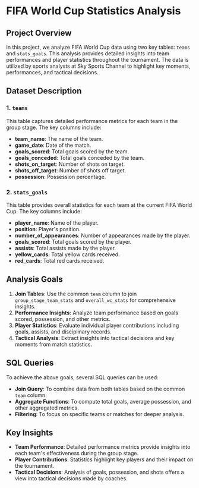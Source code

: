 # FIFA World Cup Statistics Analysis

## Project Overview
In this project, we analyze FIFA World Cup data using two key tables: `teams` and `stats_goals`. This analysis provides detailed insights into team performances and player statistics throughout the tournament. The data is utilized by sports analysts at Sky Sports Channel to highlight key moments, performances, and tactical decisions.

## Dataset Description

### 1. `teams`
This table captures detailed performance metrics for each team in the group stage. The key columns include:
- **team_name**: The name of the team.
- **game_date**: Date of the match.
- **goals_scored**: Total goals scored by the team.
- **goals_conceded**: Total goals conceded by the team.
- **shots_on_target**: Number of shots on target.
- **shots_off_target**: Number of shots off target.
- **possession**: Possession percentage.

### 2. `stats_goals`
This table provides overall statistics for each team at the current FIFA World Cup. The key columns include:
- **player_name**: Name of the player.
- **position**: Player's position.
- **number_of_appearances**: Number of appearances made by the player.
- **goals_scored**: Total goals scored by the player.
- **assists**: Total assists made by the player.
- **yellow_cards**: Total yellow cards received.
- **red_cards**: Total red cards received.

## Analysis Goals
1. **Join Tables**: Use the common `team` column to join `group_stage_team_stats` and `overall_wc_stats` for comprehensive insights.
2. **Performance Insights**: Analyze team performance based on goals scored, possession, and other metrics.
3. **Player Statistics**: Evaluate individual player contributions including goals, assists, and disciplinary records.
4. **Tactical Analysis**: Extract insights into tactical decisions and key moments from match statistics.

## SQL Queries
To achieve the above goals, several SQL queries can be used:
- **Join Query**: To combine data from both tables based on the common `team` column.
- **Aggregate Functions**: To compute total goals, average possession, and other aggregated metrics.
- **Filtering**: To focus on specific teams or matches for deeper analysis.

## Key Insights
- **Team Performance**: Detailed performance metrics provide insights into each team's effectiveness during the group stage.
- **Player Contributions**: Statistics highlight key players and their impact on the tournament.
- **Tactical Decisions**: Analysis of goals, possession, and shots offers a view into tactical decisions made by coaches.

